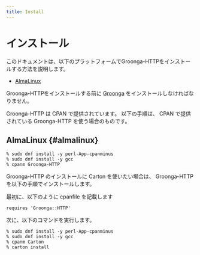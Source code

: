 ```yaml
---
title: Install
---
```


# インストール

このドキュメントは、以下のプラットフォームでGroonga-HTTPをインストールする方法を説明します。

  * [AlmaLinux](#almalinux)

Groonga-HTTPをインストールする前に [Groonga][groonga] をインストールしなければなりません。

Groonga-HTTP は CPAN で提供されています。
以下の手順は、 CPAN で提供されている Groonga-HTTP を使う場合のものです。

## AlmaLinux {#almalinux}

```console
% sudo dnf install -y perl-App-cpanminus
% sudo dnf install -y gcc
% cpanm Groonga-HTTP
```

Groonga-HTTP のインストールに Carton を使いたい場合は、 Groonga-HTTP を以下の手順でインストールします。

最初に、以下のように cpanfile を記載します

```
requires 'Groonga::HTTP'
```

次に、以下のコマンドを実行します。

```console
% sudo dnf install -y perl-App-cpanminus
% sudo dnf install -y gcc
% cpanm Carton
% carton install
```

[Groonga]:https://groonga.org/
